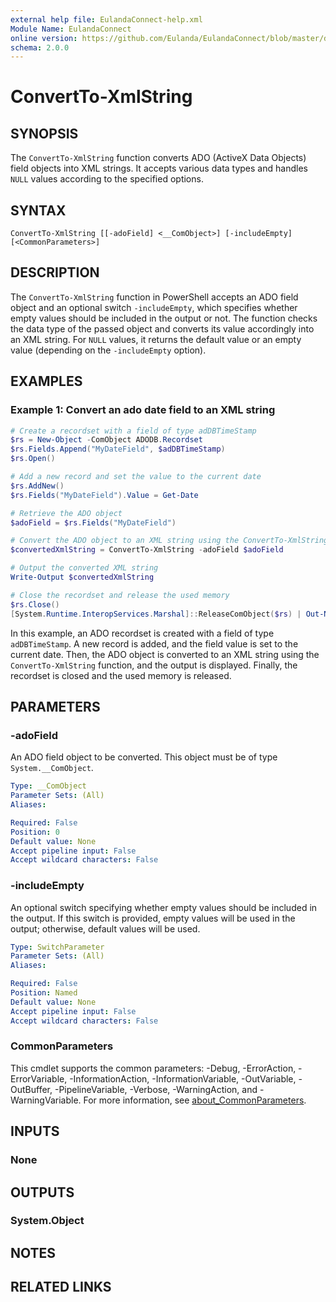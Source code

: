 ```yaml
---
external help file: EulandaConnect-help.xml
Module Name: EulandaConnect
online version: https://github.com/Eulanda/EulandaConnect/blob/master/docs/ConvertTo-XmlString.md
schema: 2.0.0
---
```


# ConvertTo-XmlString

## SYNOPSIS
The `ConvertTo-XmlString` function converts ADO (ActiveX Data Objects) field objects into XML strings. It accepts various data types and handles `NULL` values according to the specified options.

## SYNTAX

```
ConvertTo-XmlString [[-adoField] <__ComObject>] [-includeEmpty] [<CommonParameters>]
```

## DESCRIPTION
The `ConvertTo-XmlString` function in PowerShell accepts an ADO field object and an optional switch `-includeEmpty`, which specifies whether empty values should be included in the output or not. The function checks the data type of the passed object and converts its value accordingly into an XML string. For `NULL` values, it returns the default value or an empty value (depending on the `-includeEmpty` option).

## EXAMPLES

### Example 1: Convert an ado date field to an XML string
```powershell
# Create a recordset with a field of type adDBTimeStamp
$rs = New-Object -ComObject ADODB.Recordset
$rs.Fields.Append("MyDateField", $adDBTimeStamp)
$rs.Open()

# Add a new record and set the value to the current date
$rs.AddNew()
$rs.Fields("MyDateField").Value = Get-Date

# Retrieve the ADO object
$adoField = $rs.Fields("MyDateField")

# Convert the ADO object to an XML string using the ConvertTo-XmlString function
$convertedXmlString = ConvertTo-XmlString -adoField $adoField

# Output the converted XML string
Write-Output $convertedXmlString

# Close the recordset and release the used memory
$rs.Close()
[System.Runtime.InteropServices.Marshal]::ReleaseComObject($rs) | Out-Null
```

In this example, an ADO recordset is created with a field of type `adDBTimeStamp`. A new record is added, and the field value is set to the current date. Then, the ADO object is converted to an XML string using the `ConvertTo-XmlString` function, and the output is displayed. Finally, the recordset is closed and the used memory is released.

## PARAMETERS

### -adoField
An ADO field object to be converted. This object must be of type `System.__ComObject`.

```yaml
Type: __ComObject
Parameter Sets: (All)
Aliases:

Required: False
Position: 0
Default value: None
Accept pipeline input: False
Accept wildcard characters: False
```

### -includeEmpty
An optional switch specifying whether empty values should be included in the output. If this switch is provided, empty values will be used in the output; otherwise, default values will be used.

```yaml
Type: SwitchParameter
Parameter Sets: (All)
Aliases:

Required: False
Position: Named
Default value: None
Accept pipeline input: False
Accept wildcard characters: False
```

### CommonParameters
This cmdlet supports the common parameters: -Debug, -ErrorAction, -ErrorVariable, -InformationAction, -InformationVariable, -OutVariable, -OutBuffer, -PipelineVariable, -Verbose, -WarningAction, and -WarningVariable. For more information, see [about_CommonParameters](http://go.microsoft.com/fwlink/?LinkID=113216).

## INPUTS

### None

## OUTPUTS

### System.Object
## NOTES

## RELATED LINKS
